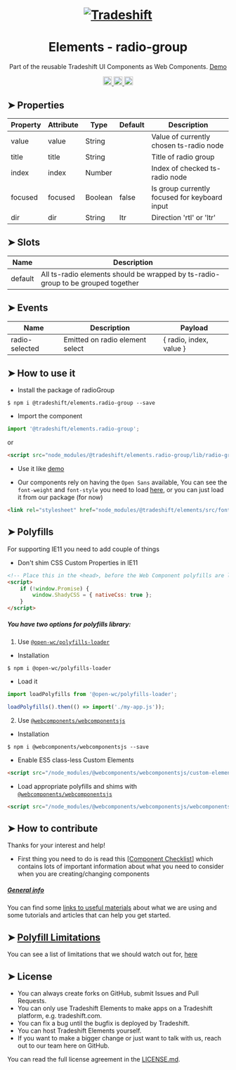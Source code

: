 <h1 align="center">
    <a href="https://tradeshift.com/">
      <img alt="Tradeshift" src="https://tradeshift.com/wp-content/themes/Tradeshift/img/brand/logo-black.png"/>
    </a>
</h1>

<h1 align="center">Elements - radio-group</h1>

<p align="center">
  Part of the reusable Tradeshift UI Components as Web Components.
    <a href="https://tradeshift.github.io/elements/?path=/story/ts-radio-group--default">
      Demo
    </a>
</p>

<p align="center">
    <a href="https://www.npmjs.com/package/@tradeshift/elements.radio-group">
      <img alt="NPM Version" src="https://badgen.net/npm/v/@tradeshift/elements.radio-group" height="20"/>
    </a>
    <a href="https://npmcharts.com/compare/@tradeshift/elements.radio-group?minimal=true">
		  <img alt="Downloads per month" src="https://badgen.net/npm/dm/@tradeshift/elements.radio-group" height="20"/>
		</a>
		<a href="https://www.npmjs.com/browse/depended/@tradeshift/elements.radio-group">
		  <img alt="Dependent packages" src="https://badgen.net/npm/dependents/@tradeshift/elements.radio-group" height="20"/>
		</a>
</p>

<style>
  table {
        width:100%;
  }
</style>

## ➤ Properties

| Property | Attribute | Type    | Default | Description                                   |
| -------- | --------- | ------- | ------- | --------------------------------------------- |
| value    | value     | String  |         | Value of currently chosen ts-radio node       |
| title    | title     | String  |         | Title of radio group                          |
| index    | index     | Number  |         | Index of checked ts-radio node                |
| focused  | focused   | Boolean | false   | Is group currently focused for keyboard input |
| dir      | dir       | String  | ltr     | Direction 'rtl' or 'ltr'                      |

## ➤ Slots

| Name    | Description                                                                      |
| ------- | -------------------------------------------------------------------------------- |
| default | All ts-radio elements should be wrapped by ts-radio-group to be grouped together |

## ➤ Events

| Name           | Description                     | Payload                 |
| -------------- | ------------------------------- | ----------------------- |
| radio-selected | Emitted on radio element select | { radio, index, value } |

## ➤ How to use it

- Install the package of radioGroup

```shell
$ npm i @tradeshift/elements.radio-group --save
```

- Import the component

```js
import '@tradeshift/elements.radio-group';
```

or

```html
<script src="node_modules/@tradeshift/elements.radio-group/lib/radio-group.umd.js"></script>
```

- Use it like [demo]("https://tradeshift.github.io/elements/?path=/story/ts-radio-group--default")

- Our components rely on having the `Open Sans` available, You can see the `font-weight` and `font-style` you need to load [here](https://github.com/Tradeshift/elements/blob/master/packages/core/src/fonts.css), or you can just load it from our package (for now)

```html
<link rel="stylesheet" href="node_modules/@tradeshift/elements/src/fonts.css" />
```

## ➤ Polyfills

For supporting IE11 you need to add couple of things

- Don't shim CSS Custom Properties in IE11

```html
<!-- Place this in the <head>, before the Web Component polyfills are loaded -->
<script>
	if (!window.Promise) {
		window.ShadyCSS = { nativeCss: true };
	}
</script>
```

##### You have two options for polyfills library:

1. Use [`@open-wc/polyfills-loader`](https://github.com/open-wc/open-wc/tree/master/packages/polyfills-loader)

- Installation

```shell
$ npm i @open-wc/polyfills-loader
```

- Load it

```js
import loadPolyfills from '@open-wc/polyfills-loader';

loadPolyfills().then(() => import('./my-app.js'));
```

2. Use [`@webcomponents/webcomponentsjs`](https://github.com/webcomponents/polyfills/tree/master/packages/webcomponentsjs)

- Installation

```hell
$ npm i @webcomponents/webcomponentsjs --save
```

- Enable ES5 class-less Custom Elements

```html
<script src="/node_modules/@webcomponents/webcomponentsjs/custom-elements-es5-adapter.js"></script>
```

- Load appropriate polyfills and shims with [`@webcomponents/webcomponentsjs`](https://github.com/webcomponents/webcomponentsjs)

```html
<script src="/node_modules/@webcomponents/webcomponentsjs/webcomponents-loader.js" defer></script>
```

## ➤ How to contribute

Thanks for your interest and help!

- First thing you need to do is read this [[Component Checklist](https://github.com/Tradeshift/elements/wiki/Component-checklist)] which contains lots of important information about what you need to consider when you are creating/changing components

##### [General info](https://github.com/Tradeshift/elements/wiki/Useful-materials-starter)

You can find some [links to useful materials](https://github.com/Tradeshift/elements/wiki/Useful-materials-starter) about what we are using and some tutorials and articles that can help you get started.

## ➤ [Polyfill Limitations](https://github.com/Tradeshift/elements/wiki/Polyfill-Limitations)

You can see a list of limitations that we should watch out for, [here](https://github.com/Tradeshift/elements/wiki/Polyfill-Limitations)

## ➤ License

- You can always create forks on GitHub, submit Issues and Pull Requests.
- You can only use Tradeshift Elements to make apps on a Tradeshift platform, e.g. tradeshift.com.
- You can fix a bug until the bugfix is deployed by Tradeshift.
- You can host Tradeshift Elements yourself.
- If you want to make a bigger change or just want to talk with us, reach out to our team here on GitHub.

You can read the full license agreement in the [LICENSE.md](https://github.com/Tradeshift/elements/blob/master/LICENSE.md).
